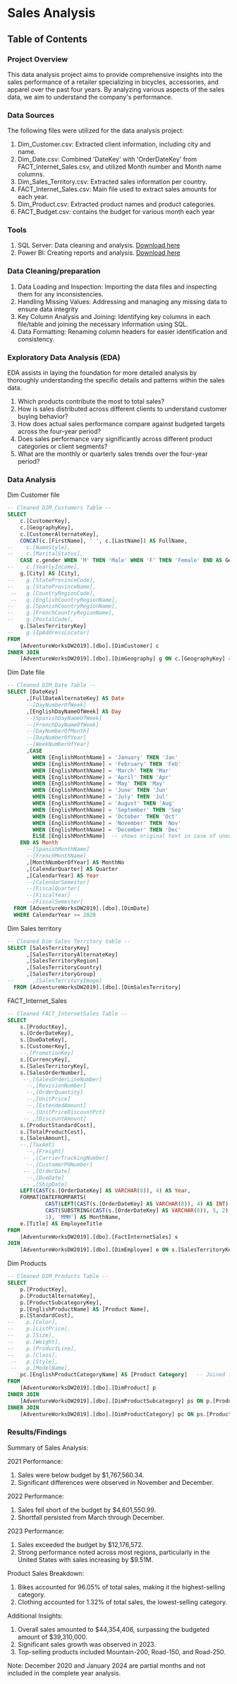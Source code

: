 # Sales Analysis

## Table of Contents


### Project Overview

This data analysis project aims to provide comprehensive insights into the sales performance of a retailer specializing in bicycles, accessories, and apparel over the past four years. By analyzing various aspects of the sales data, we aim to understand the company's performance. 

### Data Sources

The following files were utilized for the data analysis project:

1. Dim_Customer.csv: Extracted client information, including city and name.
2. Dim_Date.csv: Combined 'DateKey' with 'OrderDateKey' from FACT_Internet_Sales.csv, and utilized Month number and Month name columns.
3. Dim_Sales_Territory.csv: Extracted sales information per country.
4. FACT_Internet_Sales.csv: Main file used to extract sales amounts for each year.
5. Dim_Product.csv: Extracted product names and product categories.
6. FACT_Budget.csv: contains the budget for various month each year
   
### Tools

1. SQL Server: Data cleaning and analysis. [Download here](https://www.microsoft.com/en-us/sql-server/sql-server-downloads)
2. Power BI: Creating reports and analysis. [Download here](https://www.microsoft.com/en-us/download/details.aspx?id=58494)

### Data Cleaning/preparation

1. Data Loading and Inspection: Importing the data files and inspecting them for any inconsistencies.
2. Handling Missing Values: Addressing and managing any missing data to ensure data integrity
3. Key Column Analysis and Joining: Identifying key columns in each file/table and joining the necessary information using SQL.
4. Data Formatting: Renaming column headers for easier identification and consistency.

### Exploratory Data Analysis (EDA)

EDA assists in laying the foundation for more detailed analysis by thoroughly understanding the specific details and patterns within the sales data.

1. Which products contribute the most to total sales?
2. How is sales distributed across different clients to understand customer buying behavior?
3. How does actual sales performance compare against budgeted targets across the four-year period?
4. Does sales performance vary significantly across different product categories or client segments?
5. What are the monthly or quarterly sales trends over the four-year period?

### Data Analysis

Dim Customer file
```sql
-- Cleaned DIM_Customers Table --
SELECT 
    c.[CustomerKey],
    c.[GeographyKey],
    c.[CustomerAlternateKey],
    CONCAT(c.[FirstName], ' ', c.[LastName]) AS FullName,
--    c.[NameStyle],
--    c.[MaritalStatus],
    CASE c.gender WHEN 'M' THEN 'Male' WHEN 'F' THEN 'Female' END AS Gender,
--    c.[YearlyIncome],
    g.[City] AS [City],
--    g.[StateProvinceCode],
--    g.[StateProvinceName],
 --   g.[CountryRegionCode],
 --   g.[EnglishCountryRegionName],
--    g.[SpanishCountryRegionName],
--    g.[FrenchCountryRegionName],
--    g.[PostalCode],
    g.[SalesTerritoryKey]
--    g.[IpAddressLocator]
FROM 
    [AdventureWorksDW2019].[dbo].[DimCustomer] c
INNER JOIN 
    [AdventureWorksDW2019].[dbo].[DimGeography] g ON c.[GeographyKey] = g.[GeographyKey];
```


Dim Date file
```sql
-- Cleaned DIM_Date Table --
SELECT [DateKey]
      ,[FullDateAlternateKey] AS Date
      --[DayNumberOfWeek]
      ,[EnglishDayNameOfWeek] AS Day
      --[SpanishDayNameOfWeek]
      --[FrenchDayNameOfWeek]
      --[DayNumberOfMonth]
      --[DayNumberOfYear]
      --[WeekNumberOfYear]
      ,CASE 
        WHEN [EnglishMonthName] = 'January' THEN 'Jan'
        WHEN [EnglishMonthName] = 'February' THEN 'Feb'
        WHEN [EnglishMonthName] = 'March' THEN 'Mar'
        WHEN [EnglishMonthName] = 'April' THEN 'Apr'
        WHEN [EnglishMonthName] = 'May' THEN 'May'
        WHEN [EnglishMonthName] = 'June' THEN 'Jun'
        WHEN [EnglishMonthName] = 'July' THEN 'Jul'
        WHEN [EnglishMonthName] = 'August' THEN 'Aug'
        WHEN [EnglishMonthName] = 'September' THEN 'Sep'
        WHEN [EnglishMonthName] = 'October' THEN 'Oct'
        WHEN [EnglishMonthName] = 'November' THEN 'Nov'
        WHEN [EnglishMonthName] = 'December' THEN 'Dec'
        ELSE [EnglishMonthName]  -- shows original text in case of unexpected values
    END AS Month
      --[SpanishMonthName]
      --[FrenchMonthName]
      ,[MonthNumberOfYear] AS MonthNo
      ,[CalendarQuarter] AS Quarter
      ,[CalendarYear] AS Year
      --[CalendarSemester]
      --[FiscalQuarter]
      --[FiscalYear]
      --[FiscalSemester]
  FROM [AdventureWorksDW2019].[dbo].[DimDate]
  WHERE CalendarYear >= 2020
```


Dim Sales territory
```sql
-- Cleaned Dim Sales Territory table --
SELECT [SalesTerritoryKey]
      ,[SalesTerritoryAlternateKey]
      ,[SalesTerritoryRegion]
      ,[SalesTerritoryCountry]
      ,[SalesTerritoryGroup]
--      ,[SalesTerritoryImage]
  FROM [AdventureWorksDW2019].[dbo].[DimSalesTerritory]
```


FACT_Internet_Sales
```sql
-- Cleaned FACT_InternetSales Table --
SELECT 
    s.[ProductKey],
    s.[OrderDateKey],
    s.[DueDateKey],
    s.[CustomerKey],
	--,[PromotionKey]
    s.[CurrencyKey],
    s.[SalesTerritoryKey],
    s.[SalesOrderNumber],
	 --,[SalesOrderLineNumber]
      --,[RevisionNumber]
      --,[OrderQuantity]
      --,[UnitPrice]
      --,[ExtendedAmount]
      --,[UnitPriceDiscountPct]
     -- ,[DiscountAmount]
    s.[ProductStandardCost],
    s.[TotalProductCost],
    s.[SalesAmount],
	--,[TaxAmt]
      --,[Freight]
     -- ,[CarrierTrackingNumber]
      --,[CustomerPONumber]
     -- ,[OrderDate]
      --,[DueDate]
     -- ,[ShipDate]
    LEFT(CAST(s.[OrderDateKey] AS VARCHAR(8)), 4) AS Year,
    FORMAT(DATEFROMPARTS(
            CAST(LEFT(CAST(s.[OrderDateKey] AS VARCHAR(8)), 4) AS INT), 
            CAST(SUBSTRING(CAST(s.[OrderDateKey] AS VARCHAR(8)), 5, 2) AS INT), 
            1), 'MMM') AS MonthName,
    e.[Title] AS EmployeeTitle
FROM 
    [AdventureWorksDW2019].[dbo].[FactInternetSales] s
JOIN 
    [AdventureWorksDW2019].[dbo].[DimEmployee] e ON s.[SalesTerritoryKey] = e.[SalesTerritoryKey];
```


Dim Products
```sql
-- Cleaned DIM_Products Table --
SELECT 
    p.[ProductKey],
    p.[ProductAlternateKey],
    p.[ProductSubcategoryKey],
    p.[EnglishProductName] AS [Product Name],
    p.[StandardCost],
--    p.[Color],
--    p.[ListPrice],
--    p.[Size],
--    p.[Weight],
--    p.[ProductLine],
--    p.[Class],
 --   p.[Style],
 --   p.[ModelName],
    pc.[EnglishProductCategoryName] AS [Product Category] 	-- Joined from Category Table
FROM 
    [AdventureWorksDW2019].[dbo].[DimProduct] p
INNER JOIN 
    [AdventureWorksDW2019].[dbo].[DimProductSubcategory] ps ON p.[ProductSubcategoryKey] = ps.[ProductSubcategoryKey]
INNER JOIN 
    [AdventureWorksDW2019].[dbo].[DimProductCategory] pc ON ps.[ProductCategoryKey] = pc.[ProductCategoryKey];
```


### Results/Findings

Summary of Sales Analysis:

2021 Performance:

1. Sales were below budget by $1,767,560.34.
2. Significant differences were observed in November and December.

2022 Performance:

1. Sales fell short of the budget by $4,601,550.99.
2. Shortfall persisted from March through December.

2023 Performance:

1. Sales exceeded the budget by $12,176,572.
2. Strong performance noted across most regions, particularly in the United States with sales increasing by $9.51M.


Product Sales Breakdown:

1. Bikes accounted for 96.05% of total sales, making it the highest-selling category.
2. Clothing accounted for 1.32% of total sales, the lowest-selling category.


Additional Insights:

1. Overall sales amounted to $44,354,406, surpassing the budgeted amount of $39,310,000.
2. Significant sales growth was observed in 2023.
3. Top-selling products included Mountain-200, Road-150, and Road-250.

Note: December 2020 and January 2024 are partial months and not included in the complete year analysis.
